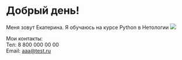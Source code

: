 # Добрый день!

Меня зовут Екатерина. Я обучаюсь на курсе Python в Нетологии
![](https://github.com/ENevelskaia/GitHub-Pages/blob/main/45.JPG)

Мои контакты:<br />
Тел: 8 800 000 00 00<br />
Email: <aaa@test.ru>
